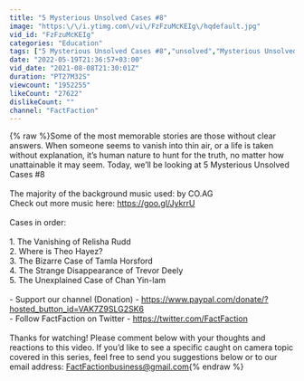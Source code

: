 ```yaml
---
title: "5 Mysterious Unsolved Cases #8"
image: "https:\/\/i.ytimg.com\/vi\/FzFzuMcKEIg\/hqdefault.jpg"
vid_id: "FzFzuMcKEIg"
categories: "Education"
tags: ["5 Mysterious Unsolved Cases #8","unsolved","Mysterious Unsolved cases"]
date: "2022-05-19T21:36:57+03:00"
vid_date: "2021-08-08T21:30:01Z"
duration: "PT27M32S"
viewcount: "1952255"
likeCount: "27622"
dislikeCount: ""
channel: "FactFaction"
---
```

{% raw %}Some of the most memorable stories are those without clear answers. When someone seems to vanish into thin air, or a life is taken without explanation, it’s human nature to hunt for the truth, no matter how unattainable it may seem. Today, we’ll be looking at 5 Mysterious Unsolved Cases #8 <br /><br />The majority of the background music used: by CO.AG<br />Check out more music here: <a rel="nofollow" target="blank" href="https://goo.gl/JykrrU">https://goo.gl/JykrrU</a><br /><br />Cases in order:<br /><br />1. The Vanishing of Relisha Rudd<br />2. Where is Theo Hayez?<br />3. The Bizarre Case of Tamla Horsford<br />4. The Strange Disappearance of Trevor Deely<br />5. The Unexplained Case of Chan Yin-lam<br /><br />- Support our channel (Donation) - <a rel="nofollow" target="blank" href="https://www.paypal.com/donate/?hosted_button_id=VAK7Z9SLG2SK6">https://www.paypal.com/donate/?hosted_button_id=VAK7Z9SLG2SK6</a><br />- Follow FactFaction on Twitter - <a rel="nofollow" target="blank" href="https://twitter.com/FactFaction">https://twitter.com/FactFaction</a><br /><br />Thanks for watching! Please comment below with your thoughts and reactions to this video. If you’d like to see a specific caught on camera topic covered in this series, feel free to send you suggestions below or to our email address: FactFactionbusiness@gmail.com{% endraw %}
